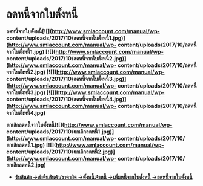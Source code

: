 # ลดหนี้จากใบตั้งหนี้

**ลดหนี้จากใบตั้งหนี้[![](http://www.smlaccount.com/manual/wp-
content/uploads/2017/10/ลดหนี้จากใบตั้งหนี้1.jpg)](http://www.smlaccount.com/manual/wp-
content/uploads/2017/10/ลดหนี้จากใบตั้งหนี้1.jpg)
[![](http://www.smlaccount.com/manual/wp-
content/uploads/2017/10/ลดหนี้จากใบตั้งหนี้2.jpg)](http://www.smlaccount.com/manual/wp-
content/uploads/2017/10/ลดหนี้จากใบตั้งหนี้2.jpg)
[![](http://www.smlaccount.com/manual/wp-
content/uploads/2017/10/ลดหนี้จากใบตั้งหนี้3.jpg)](http://www.smlaccount.com/manual/wp-
content/uploads/2017/10/ลดหนี้จากใบตั้งหนี้3.jpg)
[![](http://www.smlaccount.com/manual/wp-
content/uploads/2017/10/ลดหนี้จากใบตั้งหนี้4.jpg)](http://www.smlaccount.com/manual/wp-
content/uploads/2017/10/ลดหนี้จากใบตั้งหนี้4.jpg)**



**ยกเลิกลดหนี้จากใบตั้งหนี้[![](http://www.smlaccount.com/manual/wp-
content/uploads/2017/10/ยกเลิกลดหนี้1.jpg)](http://www.smlaccount.com/manual/wp-
content/uploads/2017/10/ยกเลิกลดหนี้1.jpg)
[![](http://www.smlaccount.com/manual/wp-
content/uploads/2017/10/ยกเลิกลดหนี้2.jpg)](http://www.smlaccount.com/manual/wp-
content/uploads/2017/10/ยกเลิกลดหนี้2.jpg)**



  * [**รับสินค้า ->**](http://www.smlaccount.com/manual/?page_id=680)[**ส่งคืนสินค้า/ราคาผิด ->**](http://www.smlaccount.com/manual/?page_id=684)[**ตั้งหนี้เจ้าหนี้ ->**](http://www.smlaccount.com/manual/?page_id=688)[**เพิ่มหนี้จากใบตั้งหนี้ ->**](http://www.smlaccount.com/manual/?page_id=692)[**ลดหนี้จากใบตั้งหนี้**](http://www.smlaccount.com/manual/?page_id=696)

